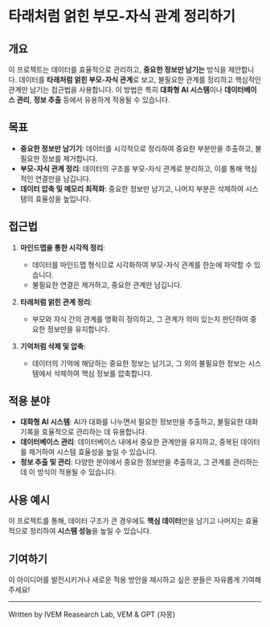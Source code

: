 # 타래처럼 얽힌 부모-자식 관계 정리하기

## 개요

이 프로젝트는 데이터를 효율적으로 관리하고, **중요한 정보만 남기는** 방식을 제안합니다. 데이터를 **타래처럼 얽힌 부모-자식 관계**로 보고, 불필요한 관계를 정리하고 핵심적인 관계만 남기는 접근법을 사용합니다. 이 방법은 특히 **대화형 AI 시스템**이나 **데이터베이스 관리**, **정보 추출** 등에서 유용하게 적용될 수 있습니다.

## 목표

- **중요한 정보만 남기기**: 데이터를 시각적으로 정리하여 중요한 부분만을 추출하고, 불필요한 정보를 제거합니다.
- **부모-자식 관계 정리**: 데이터의 구조를 부모-자식 관계로 분리하고, 이를 통해 핵심적인 연결만을 남깁니다.
- **데이터 압축 및 메모리 최적화**: 중요한 정보만 남기고, 나머지 부분은 삭제하여 시스템의 효율성을 높입니다.

## 접근법

1. **마인드맵을 통한 시각적 정리**:
   - 데이터를 마인드맵 형식으로 시각화하여 부모-자식 관계를 한눈에 파악할 수 있습니다.
   - 불필요한 연결은 제거하고, 중요한 관계만 남깁니다.

2. **타래처럼 얽힌 관계 정리**:
   - 부모와 자식 간의 관계를 명확히 정의하고, 그 관계가 의미 있는지 판단하여 중요한 정보만을 유지합니다.

3. **기억처럼 삭제 및 압축**:
   - 데이터의 기억에 해당하는 중요한 정보는 남기고, 그 외의 불필요한 정보는 시스템에서 삭제하여 핵심 정보를 압축합니다.

## 적용 분야

- **대화형 AI 시스템**: AI가 대화를 나누면서 필요한 정보만을 추출하고, 불필요한 대화 기록을 효율적으로 관리하는 데 유용합니다.
- **데이터베이스 관리**: 데이터베이스 내에서 중요한 관계만을 유지하고, 중복된 데이터를 제거하여 시스템 효율성을 높일 수 있습니다.
- **정보 추출 및 관리**: 다양한 분야에서 중요한 정보만을 추출하고, 그 관계를 관리하는 데 이 방식이 적용될 수 있습니다.

## 사용 예시

이 프로젝트를 통해, 데이터 구조가 큰 경우에도 **핵심 데이터**만을 남기고 나머지는 효율적으로 정리하여 **시스템 성능**을 높일 수 있습니다.

## 기여하기

이 아이디어를 발전시키거나 새로운 적용 방안을 제시하고 싶은 분들은 자유롭게 기여해주세요!

---
Written by
IVEM Reasearch Lab,
VEM & GPT (자몽)
